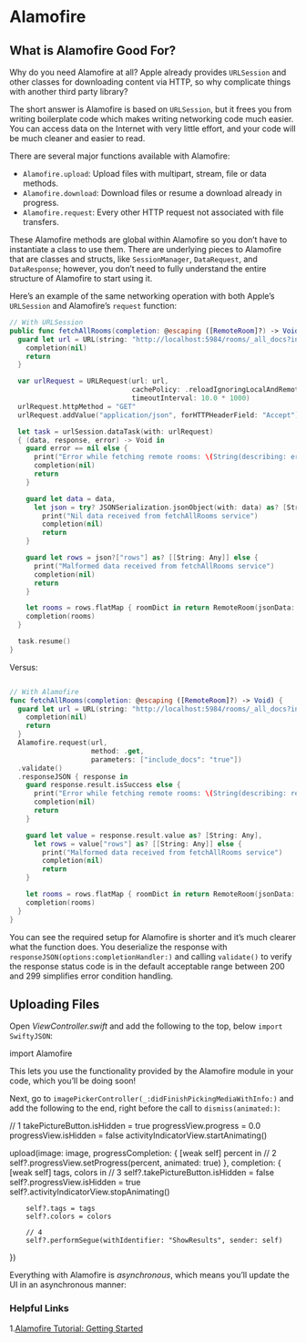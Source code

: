 
# Alamofire


## What is Alamofire Good For?

Why do you need Alamofire at all? Apple already provides `URLSession` and other classes for downloading content via HTTP, so why complicate things with another third party library?

The short answer is Alamofire is based on `URLSession`, but it frees you from writing boilerplate code which makes writing networking code much easier. You can access data on the Internet with very little effort, and your code will be much cleaner and easier to read.

There are several major functions available with Alamofire:

*   `Alamofire.upload`: Upload files with multipart, stream, file or data methods.
*   `Alamofire.download`: Download files or resume a download already in progress.
*   `Alamofire.request`: Every other HTTP request not associated with file transfers.

These Alamofire methods are global within Alamofire so you don’t have to instantiate a class to use them. There are underlying pieces to Alamofire that are classes and structs, like `SessionManager`, `DataRequest`, and `DataResponse`; however, you don’t need to fully understand the entire structure of Alamofire to start using it.

Here’s an example of the same networking operation with both Apple’s `URLSession` and Alamofire’s `request` function:

```swift
// With URLSession
public func fetchAllRooms(completion: @escaping ([RemoteRoom]?) -> Void) {
  guard let url = URL(string: "http://localhost:5984/rooms/_all_docs?include_docs=true") else {
    completion(nil)
    return
  }

  var urlRequest = URLRequest(url: url,
                              cachePolicy: .reloadIgnoringLocalAndRemoteCacheData,
                              timeoutInterval: 10.0 * 1000)
  urlRequest.httpMethod = "GET"
  urlRequest.addValue("application/json", forHTTPHeaderField: "Accept")

  let task = urlSession.dataTask(with: urlRequest)
  { (data, response, error) -> Void in
    guard error == nil else {
      print("Error while fetching remote rooms: \(String(describing: error)")
      completion(nil)
      return
    }

    guard let data = data,
      let json = try? JSONSerialization.jsonObject(with: data) as? [String: Any] else {
        print("Nil data received from fetchAllRooms service")
        completion(nil)
        return
    }

    guard let rows = json?["rows"] as? [[String: Any]] else {
      print("Malformed data received from fetchAllRooms service")
      completion(nil)
      return
    }

    let rooms = rows.flatMap { roomDict in return RemoteRoom(jsonData: roomDict) }
    completion(rooms)
  }

  task.resume()
}
```


Versus:

```swift

// With Alamofire
func fetchAllRooms(completion: @escaping ([RemoteRoom]?) -> Void) {
  guard let url = URL(string: "http://localhost:5984/rooms/_all_docs?include_docs=true") else {
    completion(nil)
    return
  }
  Alamofire.request(url,
                    method: .get,
                    parameters: ["include_docs": "true"])
  .validate()
  .responseJSON { response in
    guard response.result.isSuccess else {
      print("Error while fetching remote rooms: \(String(describing: response.result.error)")
      completion(nil)
      return
    }

    guard let value = response.result.value as? [String: Any],
      let rows = value["rows"] as? [[String: Any]] else {
        print("Malformed data received from fetchAllRooms service")
        completion(nil)
        return
    }

    let rooms = rows.flatMap { roomDict in return RemoteRoom(jsonData: roomDict) }
    completion(rooms)
  }
}
```


You can see the required setup for Alamofire is shorter and it’s much clearer what the function does. You deserialize the response with `responseJSON(options:completionHandler:)` and calling `validate()` to verify the response status code is in the default acceptable range between 200 and 299 simplifies error condition handling.



## Uploading Files

Open _ViewController.swift_ and add the following to the top, below `import SwiftyJSON`:

import Alamofire

This lets you use the functionality provided by the Alamofire module in your code, which you’ll be doing soon!

Next, go to `imagePickerController(_:didFinishPickingMediaWithInfo:)` and add the following to the end, right before the call to `dismiss(animated:)`:

// 1
takePictureButton.isHidden = true
progressView.progress = 0.0
progressView.isHidden = false
activityIndicatorView.startAnimating()

upload(image: image,
       progressCompletion: { [weak self] percent in
        // 2
        self?.progressView.setProgress(percent, animated: true)
  },
       completion: { [weak self] tags, colors in
        // 3
        self?.takePictureButton.isHidden = false
        self?.progressView.isHidden = true
        self?.activityIndicatorView.stopAnimating()

        self?.tags = tags
        self?.colors = colors

        // 4
        self?.performSegue(withIdentifier: "ShowResults", sender: self)
})

Everything with Alamofire is _asynchronous_, which means you’ll update the UI in an asynchronous manner:




### Helpful Links

1.[Alamofire Tutorial: Getting Started](https://www.raywenderlich.com/188427/alamofire-tutorial-getting-started-3)



